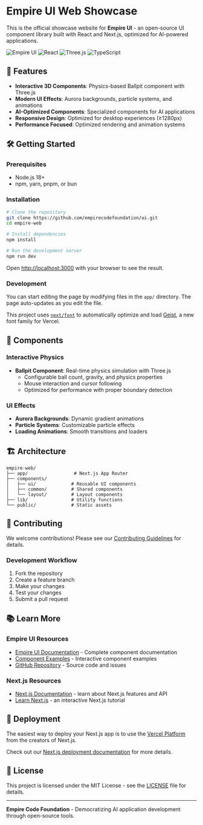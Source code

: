 # Empire UI Web Showcase

This is the official showcase website for **Empire UI** - an open-source UI component library built with React and Next.js, optimized for AI-powered applications.

![Empire UI](https://img.shields.io/badge/Empire_UI-Next.js_15-black?style=for-the-badge&logo=next.js)
![React](https://img.shields.io/badge/React-19-61DAFB?style=for-the-badge&logo=react)
![Three.js](https://img.shields.io/badge/Three.js-Physics-000000?style=for-the-badge&logo=three.js)
![TypeScript](https://img.shields.io/badge/TypeScript-5-3178C6?style=for-the-badge&logo=typescript)

## 🚀 Features

- **Interactive 3D Components**: Physics-based Ballpit component with Three.js
- **Modern UI Effects**: Aurora backgrounds, particle systems, and animations
- **AI-Optimized Components**: Specialized components for AI applications
- **Responsive Design**: Optimized for desktop experiences (≥1280px)
- **Performance Focused**: Optimized rendering and animation systems

## 🛠️ Getting Started

### Prerequisites
- Node.js 18+ 
- npm, yarn, pnpm, or bun

### Installation

```bash
# Clone the repository
git clone https://github.com/empirecodefoundation/ui.git
cd empire-web

# Install dependencies
npm install

# Run the development server
npm run dev
```

Open [http://localhost:3000](http://localhost:3000) with your browser to see the result.

### Development
You can start editing the page by modifying files in the `app/` directory. The page auto-updates as you edit the file.

This project uses [`next/font`](https://nextjs.org/docs/app/building-your-application/optimizing/fonts) to automatically optimize and load [Geist](https://vercel.com/font), a new font family for Vercel.

## 🎨 Components

### Interactive Physics
- **Ballpit Component**: Real-time physics simulation with Three.js
  - Configurable ball count, gravity, and physics properties
  - Mouse interaction and cursor following
  - Optimized for performance with proper boundary detection

### UI Effects
- **Aurora Backgrounds**: Dynamic gradient animations
- **Particle Systems**: Customizable particle effects
- **Loading Animations**: Smooth transitions and loaders

## 🏗️ Architecture

```
empire-web/
├── app/                 # Next.js App Router
├── components/
│   ├── ui/             # Reusable UI components
│   ├── common/         # Shared components
│   └── layout/         # Layout components
├── lib/                # Utility functions
└── public/             # Static assets
```

## 🤝 Contributing

We welcome contributions! Please see our [Contributing Guidelines](../CONTRIBUTING.md) for details.

### Development Workflow
1. Fork the repository
2. Create a feature branch
3. Make your changes
4. Test your changes
5. Submit a pull request

## 📚 Learn More

### Empire UI Resources
- [Empire UI Documentation](https://empireui.com) - Complete component documentation
- [Component Examples](./examples/) - Interactive component examples
- [GitHub Repository](https://github.com/empirecodefoundation/ui) - Source code and issues

### Next.js Resources
- [Next.js Documentation](https://nextjs.org/docs) - learn about Next.js features and API
- [Learn Next.js](https://nextjs.org/learn) - an interactive Next.js tutorial

## 🚀 Deployment

The easiest way to deploy your Next.js app is to use the [Vercel Platform](https://vercel.com/new?utm_medium=default-template&filter=next.js&utm_source=create-next-app&utm_campaign=create-next-app-readme) from the creators of Next.js.

Check out our [Next.js deployment documentation](https://nextjs.org/docs/app/building-your-application/deploying) for more details.

## 📄 License

This project is licensed under the MIT License - see the [LICENSE](../LICENSE) file for details.

---

**Empire Code Foundation** - Democratizing AI application development through open-source tools.
